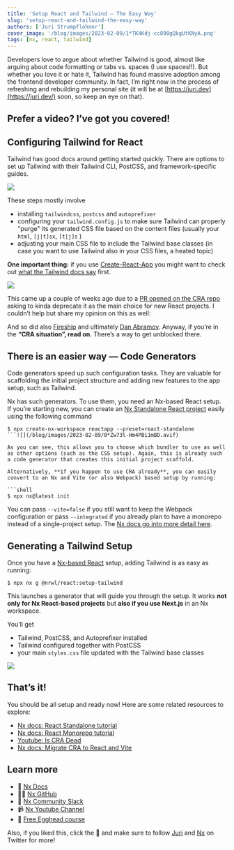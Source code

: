 ```yaml
---
title: 'Setup React and Tailwind — The Easy Way'
slug: 'setup-react-and-tailwind-the-easy-way'
authors: ['Juri Strumpflohner']
cover_image: '/blog/images/2023-02-09/1*TK4Kdj-cc890gQkgUtKNyA.png'
tags: [nx, react, tailwind]
---
```


Developers love to argue about whether Tailwind is good, almost like arguing about code formatting or tabs vs. spaces (I use spaces!!). But whether you love it or hate it, Tailwind has found massive adoption among the frontend developer community. In fact, I’m right now in the process of refreshing and rebuilding my personal site (it will be at [https://juri.dev](https://juri.dev/) soon, so keep an eye on that).

## Prefer a video? I’ve got you covered!

## Configuring Tailwind for React

Tailwind has good docs around getting started quickly. There are options to set up Tailwind with their Tailwind CLI, PostCSS, and framework-specific guides.

![](/blog/images/2023-02-09/0*Z6SYFsnv-oA5FHz-.avif)

These steps mostly involve

- installing `tailwindcss`, `postcss` and `autoprefixer`
- configuring your `tailwind.config.js` to make sure Tailwind can properly "purge" its generated CSS file based on the content files (usually your `html`, `[j|t]sx`, `[t|j]s` )
- adjusting your main CSS file to include the Tailwind base classes (in case you want to use Tailwind also in your CSS files, a heated topic)

**One important thing:** if you use [Create-React-App](https://create-react-app.dev/) you might want to check out [what the Tailwind docs say](https://tailwindcss.com/docs/guides/create-react-app) first.

![](/blog/images/2023-02-09/0*tcPmgZM4SjA2QM80.avif)

This came up a couple of weeks ago due to a [PR opened on the CRA repo](https://github.com/reactjs/reactjs.org/pull/5487) asking to kinda deprecate it as the main choice for new React projects. I couldn’t help but share my opinion on this as well:

And so did also [Fireship](https://youtu.be/2OTq15A5s0Y) and ultimately [Dan Abramov](https://github.com/reactjs/reactjs.org/pull/5487#issuecomment-1409720741). Anyway, if you’re in the **“CRA situation”, read on**. There’s a way to get unblocked there.

## There is an easier way — Code Generators

Code generators speed up such configuration tasks. They are valuable for scaffolding the initial project structure and adding new features to the app setup, such as Tailwind.

Nx has such generators. To use them, you need an Nx-based React setup. If you’re starting new, you can create an [Nx Standalone React project](/getting-started/react-standalone-tutorial) easily using the following command

````shell
$ npx create-nx-workspace reactapp --preset=react-standalone
```![](/blog/images/2023-02-09/0*Zw73l-Hm4PBi1mBD.avif)

As you can see, this allows you to choose which bundler to use as well as other options (such as the CSS setup). Again, this is already such a code generator that creates this initial project scaffold.

Alternatively, **if you happen to use CRA already**, you can easily convert to an Nx and Vite (or also Webpack) based setup by running:

```shell
$ npx nx@latest init
````

You can pass `--vite=false` if you still want to keep the Webpack configuration or pass `--integrated` if you already plan to have a monorepo instead of a single-project setup. The [Nx docs go into more detail here](/recipes/adopting-nx/migration-cra).

## Generating a Tailwind Setup

Once you have a [Nx-based React](/getting-started/react-standalone-tutorial) setup, adding Tailwind is as easy as running:

```shell
$ npx nx g @nrwl/react:setup-tailwind
```

This launches a generator that will guide you through the setup. It works **not only for Nx React-based projects** but **also if you use Next.js** in an Nx workspace.

You’ll get

- Tailwind, PostCSS, and Autoprefixer installed
- Tailwind configured together with PostCSS
- your main `styles.css` file updated with the Tailwind base classes

![](/blog/images/2023-02-09/0*lOVFEvRc7Wrsm5V_.avif)

## That’s it!

You should be all setup and ready now! Here are some related resources to explore:

- [Nx docs: React Standalone tutorial](/getting-started/react-standalone-tutorial)
- [Nx docs: React Monorepo tutorial](/react-tutorial/1-code-generation)
- [Youtube: Is CRA Dead](https://youtu.be/fkTz6KJxhhE)
- [Nx docs: Migrate CRA to React and Vite](/recipes/adopting-nx/migration-cra)

## Learn more

- 🧠 [Nx Docs](/getting-started/intro)
- 👩‍💻 [Nx GitHub](https://github.com/nrwl/nx)
- 💬 [Nx Community Slack](https://go.nx.dev/community)
- 📹 [Nx Youtube Channel](https://www.youtube.com/@nxdevtools)
- 🥚 [Free Egghead course](https://egghead.io/courses/scale-react-development-with-nx-4038)

Also, if you liked this, click the 👏 and make sure to follow [Juri](https://twitter.com/juristr) and [Nx](https://twitter.com/nxdevtools) on Twitter for more!
